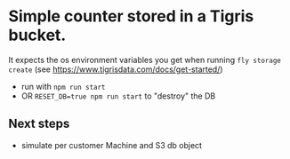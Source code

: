 # Simple counter stored in a Tigris bucket.

It expects the os environment variables you get when running `fly storage create` (see https://www.tigrisdata.com/docs/get-started/)

* run with `npm run start`
* OR `RESET_DB=true npm run start` to "destroy" the DB

## Next steps

* simulate per customer Machine and S3 db object
